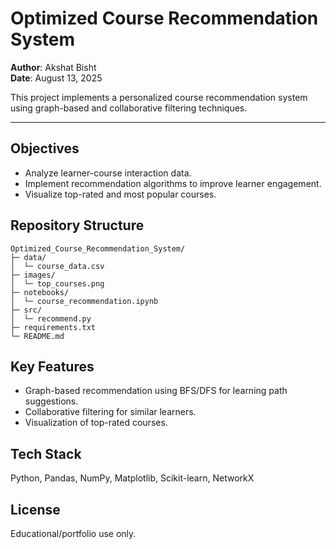 # Optimized Course Recommendation System

**Author**: Akshat Bisht  
**Date**: August 13, 2025

This project implements a personalized course recommendation system using graph-based and collaborative filtering techniques.

---

## Objectives
- Analyze learner-course interaction data.
- Implement recommendation algorithms to improve learner engagement.
- Visualize top-rated and most popular courses.

## Repository Structure
```
Optimized_Course_Recommendation_System/
├─ data/
│  └─ course_data.csv
├─ images/
│  └─ top_courses.png
├─ notebooks/
│  └─ course_recommendation.ipynb
├─ src/
│  └─ recommend.py
├─ requirements.txt
└─ README.md
```

## Key Features
- Graph-based recommendation using BFS/DFS for learning path suggestions.
- Collaborative filtering for similar learners.
- Visualization of top-rated courses.

## Tech Stack
Python, Pandas, NumPy, Matplotlib, Scikit-learn, NetworkX

## License
Educational/portfolio use only.
